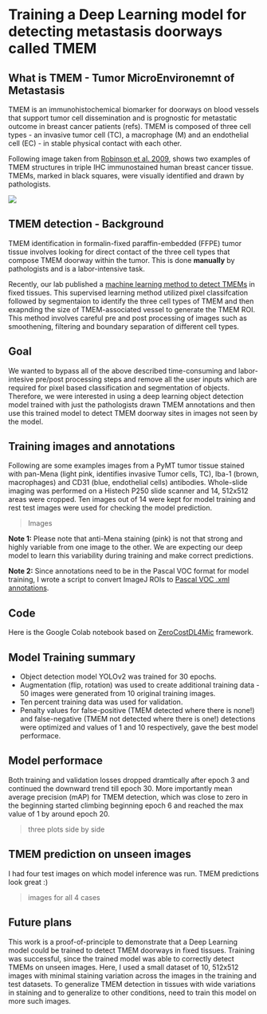 # Training a Deep Learning model for detecting metastasis doorways called TMEM
## What is TMEM - Tumor MicroEnvironemnt of Metastasis  
TMEM is an immunohistochemical biomarker for doorways on blood vessels that support tumor cell dissemination and is prognostic for metastatic outcome in breast cancer patients (refs). TMEM is composed of three cell types - an invasive tumor cell (TC), a macrophage (M) and an endothelial cell (EC) - in stable physical contact with each other.

Following image taken from [Robinson et al. 2009](https://pubmed.ncbi.nlm.nih.gov/19318480/), shows two examples of TMEM structures in triple IHC immunostained human breast cancer tissue. TMEMs, marked in black squares, were visually identified and drawn by pathologists.

![](https://github.com/ved-sharma/ZeroCostDL4Mic_Detecting_Metastasis_Doorways_in_Cancer/blob/24be5d5067de8a3f3ffc010c1b43f20d1a8b6efc/Files/TMEM_examples_github_v6.png)



## TMEM detection - Background
TMEM identification in formalin-fixed paraffin-embedded (FFPE) tumor tissue involves looking for direct contact of the three cell types that compose TMEM doorway within the tumor. This is done **manually** by pathologists and is a labor-intensive task.

Recently, our lab published a [machine learning method to detect TMEMs](https://pubmed.ncbi.nlm.nih.gov/32244564/) in fixed tissues. This supervised learning method utilized pixel classifcation followed by segmentaion to identify the three cell types of TMEM and then exapnding the size of TMEM-associated vessel to generate the TMEM ROI. This method involves careful pre and post processing of images such as smoothening, filtering and boundary separation of different cell types.

## Goal
We wanted to bypass all of the above described time-consuming and labor-intesive pre/post processing steps and remove all the user inputs which are required for pixel based classification and segmentation of objects. Therefore, we were interested in using a deep learning object detection model trained with just the pathologists drawn TMEM annotations and then use this trained model to detect TMEM doorway sites in images not seen by the model.

<!--
in FFPE tissues triple stained with anti-Mena (ligh pink, cancer cell marker), anti-Iba1 (brown, marrophage marker) and anti-CD31 (blue, endothelial cell marker)

Bayesian classification was used to detect and quantify TMEMs. This method requires training based on pixel classes and careful pre and post processing to classify each pixel belonging to either TC, Mac or EC classes. We were interested in trying a Deep Learning model to detect TMEMs in fixed tissues. The advantage of such methods is minimal to no pre/post processing of images and no user input on setting theshold for detecting the TMEM. Unlike Bayseian classifier (ref), we are not trying to identify individual 

Fixed PyMT tumor tissues were stained with pan-Mena (light pink, Tumor cells), Iba-1 (brown, macrophages) and CD31 (blue, endothelial cells) antibodies and whole-slide images were acquired on HISTECH P250 scanner. Following are examples of some 512x512 fields with TMEM identified and manually drawn by a pathologist in red bounding boxes. 
-->
## Training images and annotations
Following are some examples images from a PyMT tumor tissue stained with pan-Mena (light pink, identifies invasive Tumor cells, TC), Iba-1 (brown, macrophages) and CD31 (blue, endothelial cells) antibodies. Whole-slide imaging was performed on a Histech P250 slide scanner and 14, 512x512 areas were cropped. Ten images out of 14 were kept for model training and rest test images were used for checking the model prediction.

> Images

**Note 1:** Please note that anti-Mena staining (pink) is not that strong and highly variable from one image to the other. We are expecting our deep model to learn this variability during training and make correct predictions.

**Note 2:** Since annotations need to be in the Pascal VOC format for model training, I wrote a script to convert ImageJ ROIs to [Pascal VOC .xml annotations](https://github.com/ved-sharma/PASCAL_VOC_xml_generator_ImageJ_Fiji).

## Code
Here is the Google Colab notebook based on [ZeroCostDL4Mic](https://github.com/HenriquesLab/DeepLearning_Collab/wiki) framework.

## Model Training summary
- Object detection model YOLOv2 was trained for 30 epochs.
- Augmentation (flip, rotation) was used to create additional training data - 50 images were generated from 10 original training images. 
- Ten percent training data was used for validation. 
- Penalty values for false-positive (TMEM detected where there is none!) and false-negative (TMEM not detected where there is one!) detections were optimized and values of 1 and 10 respectively, gave the best model performace.

## Model performace
Both training and validation losses dropped dramtically after epoch 3 and continued the downward trend till epoch 30. More importantly mean average precision (mAP) for TMEM detection, which was close to zero in the beginning started climbing beginning epoch 6 and reached the max value of 1 by around epoch 20.

>three plots side by side

## TMEM prediction on unseen images
I had four test images on which model inference was run. TMEM predictions look great :)

>images for all 4 cases

## Future plans
This work is a proof-of-principle to demonstrate that a Deep Learning model could be trained to detect TMEM doorways in fixed tissues. Training was successful, since the trained model was able to correctly detect TMEMs on unseen images. Here, I used a small dataset of 10, 512x512 images with minimal staining variation across the images in the training and test datasets. To generalize TMEM detection in tissues with wide variations in staining and to generalize to other conditions, need to train this model on more such images.

